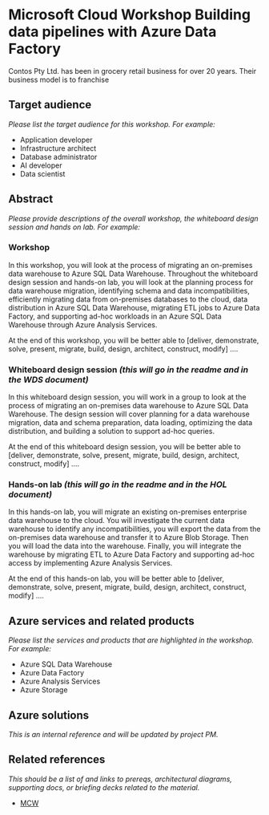 # Microsoft Cloud Workshop Building data pipelines with Azure Data Factory

Contos Pty Ltd. has been in grocery retail business for over 20 years. Their business model is to franchise

## Target audience
*Please list the target audience for this workshop. For example:*
-	Application developer
-	Infrastructure architect
-	Database administrator
-	AI developer
-	Data scientist

## Abstract
*Please provide descriptions of the overall workshop, the whiteboard design session and hands on lab. For example:*

### Workshop
In this workshop, you will look at the process of migrating an on-premises data warehouse to Azure SQL Data Warehouse. Throughout the whiteboard design session and hands-on lab, you will look at the planning process for data warehouse migration, identifying schema and data incompatibilities, efficiently migrating data from on-premises databases to the cloud, data distribution in Azure SQL Data Warehouse, migrating ETL jobs to Azure Data Factory, and supporting ad-hoc workloads in an Azure SQL Data Warehouse through Azure Analysis Services.

At the end of this workshop, you will be better able to [deliver, demonstrate, solve, present, migrate, build, design, architect, construct, modify] ….

### Whiteboard design session *(this will go in the readme and in the WDS document)*
In this whiteboard design session, you will work in a group to look at the process of migrating an on-premises data warehouse to Azure SQL Data Warehouse. The design session will cover planning for a data warehouse migration, data and schema preparation, data loading, optimizing the data distribution, and building a solution to support ad-hoc queries.

At the end of this whiteboard design session, you will be better able to [deliver, demonstrate, solve, present, migrate, build, design, architect, construct, modify] ….

### Hands-on lab *(this will go in the readme and in the HOL document)*
In this hands-on lab, you will migrate an existing on-premises enterprise data warehouse to the cloud. You will investigate the current data warehouse to identify any incompatibilities, you will export the data from the on-premises data warehouse and transfer it to Azure Blob Storage. Then you will load the data into the warehouse. Finally, you will integrate the warehouse by migrating ETL to Azure Data Factory and supporting ad-hoc access by implementing Azure Analysis Services.

At the end of this hands-on lab, you will be better able to [deliver, demonstrate, solve, present, migrate, build, design, architect, construct, modify] ….

## Azure services and related products
*Please list the services and products that are highlighted in the workshop. For example:*
-	Azure SQL Data Warehouse
-	Azure Data Factory
-	Azure Analysis Services
-	Azure Storage

## Azure solutions
*This is an internal reference and will be updated by project PM.*

## Related references
*This should be a list of and links to prereqs, architectural diagrams, supporting docs, or briefing decks related to the material.* 
- [MCW](https://github.com/Microsoft/MCW)
